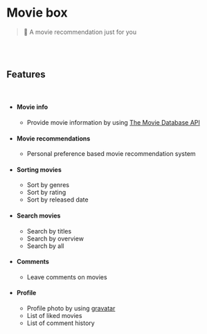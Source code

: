 # Movie box

> :movie_camera: A movie recommendation just for you

<br>

<br>

## Features

<br>

- #### Movie info

  - Provide movie information by using [The Movie Database API](https://developers.themoviedb.org/4/getting-started/authorization)
  
- #### Movie recommendations

  - Personal preference based movie recommendation system

- #### Sorting movies

  - Sort by genres
  - Sort by rating
  - Sort by released date
  
- #### Search movies

  - Search by titles
  - Search by overview
  - Search by all

- #### Comments

  - Leave comments on movies

- #### Profile

  - Profile photo by using [gravatar](https://en.gravatar.com/)
  - List of liked movies
  - List of comment history

<br>

<br>